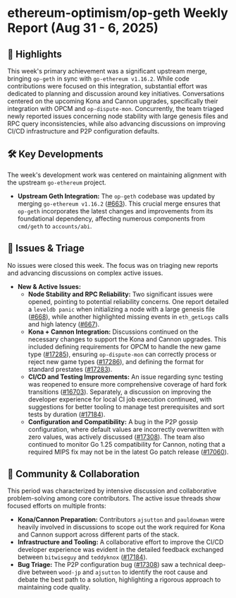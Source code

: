 # ethereum-optimism/op-geth Weekly Report (Aug 31 - 6, 2025)

## 🚀 Highlights
This week's primary achievement was a significant upstream merge, bringing `op-geth` in sync with `go-ethereum v1.16.2`. While code contributions were focused on this integration, substantial effort was dedicated to planning and discussion around key initiatives. Conversations centered on the upcoming Kona and Cannon upgrades, specifically their integration with OPCM and `op-dispute-mon`. Concurrently, the team triaged newly reported issues concerning node stability with large genesis files and RPC query inconsistencies, while also advancing discussions on improving CI/CD infrastructure and P2P configuration defaults.

## 🛠️ Key Developments
The week's development work was centered on maintaining alignment with the upstream `go-ethereum` project.

- **Upstream Geth Integration:** The `op-geth` codebase was updated by merging `go-ethereum v1.16.2` ([#663](https://github.com/ethereum-optimism/op-geth/pull/663)). This crucial merge ensures that `op-geth` incorporates the latest changes and improvements from its foundational dependency, affecting numerous components from `cmd/geth` to `accounts/abi`.

## 🐛 Issues & Triage
No issues were closed this week. The focus was on triaging new reports and advancing discussions on complex active issues.

- **New & Active Issues:**
    - **Node Stability and RPC Reliability:** Two significant issues were opened, pointing to potential reliability concerns. One report detailed a `leveldb panic` when initializing a node with a large genesis file ([#668](https://github.com/ethereum-optimism/op-geth/issues/668)), while another highlighted missing events in `eth_getLogs` calls and high latency ([#667](https://github.com/ethereum-optimism/op-geth/issues/667)).
    - **Kona + Cannon Integration:** Discussions continued on the necessary changes to support the Kona and Cannon upgrades. This included defining requirements for OPCM to handle the new game type ([#17285](https://github.com/ethereum-optimism/op-geth/issues/17285)), ensuring `op-dispute-mon` can correctly process or reject new game types ([#17286](https://github.com/ethereum-optimism/op-geth/issues/17286)), and defining the format for standard prestates ([#17283](https://github.com/ethereum-optimism/op-geth/issues/17283)).
    - **CI/CD and Testing Improvements:** An issue regarding sync testing was reopened to ensure more comprehensive coverage of hard fork transitions ([#16703](https://github.com/ethereum-optimism/op-geth/issues/16703)). Separately, a discussion on improving the developer experience for local CI job execution continued, with suggestions for better tooling to manage test prerequisites and sort tests by duration ([#17184](https://github.com/ethereum-optimism/op-geth/issues/17184)).
    - **Configuration and Compatibility:** A bug in the P2P gossip configuration, where default values are incorrectly overwritten with zero values, was actively discussed ([#17308](https://github.com/ethereum-optimism/op-geth/issues/17308)). The team also continued to monitor Go 1.25 compatibility for Cannon, noting that a required MIPS fix may not be in the latest Go patch release ([#17060](https://github.com/ethereum-optimism/op-geth/issues/17060)).

## 💬 Community & Collaboration
This period was characterized by intensive discussion and collaborative problem-solving among core contributors. The active issue threads show focused efforts on multiple fronts:
- **Kona/Cannon Preparation:** Contributors `ajsutton` and `pauldowman` were heavily involved in discussions to scope out the work required for Kona and Cannon support across different parts of the stack.
- **Infrastructure and Tooling:** A collaborative effort to improve the CI/CD developer experience was evident in the detailed feedback exchanged between `bitwiseguy` and `teddyknox` ([#17184](https://github.com/ethereum-optimism/op-geth/issues/17184)).
- **Bug Triage:** The P2P configuration bug ([#17308](https://github.com/ethereum-optimism/op-geth/issues/17308)) saw a technical deep-dive between `wood-jp` and `ajsutton` to identify the root cause and debate the best path to a solution, highlighting a rigorous approach to maintaining code quality.